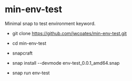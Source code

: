 # min-env-test
Minimal snap to test environment keyword.

 - git clone https://github.com/jwcoates/min-env-test.git
 - cd min-env-test
 - snapcraft
  
  
 - snap install --devmode env-test_0.0.1_amd64.snap
 - snap run env-test
 
